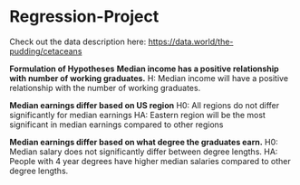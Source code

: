 # Regression-Project
Check out the data description here: https://data.world/the-pudding/cetaceans 

**Formulation of Hypotheses**
**Median income has a positive relationship with number of working graduates.**
H: Median income will have a positive relationship with the number of working graduates. 

**Median earnings differ based on US region**
H0: All regions do not differ significantly for median earnings
HA: Eastern region will be the most significant in median earnings compared to other regions 

**Median earnings differ based on what degree the graduates earn.**
H0: Median salary does not significantly differ between degree lengths. 
HA: People with 4 year degrees have higher median salaries compared to other degree lengths. 





